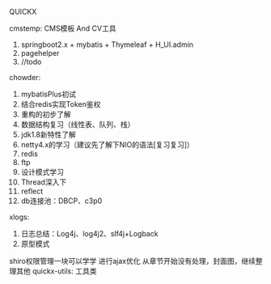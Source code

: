 QUICKX

cmstemp: CMS模板 And CV工具 
1. springboot2.x + mybatis + Thymeleaf + H_UI.admin 
2. pagehelper
3. //todo 

chowder: 
1. mybatisPlus初试
2. 结合redis实现Token鉴权
3. 重构的初步了解
4. 数据结构复习（线性表、队列、栈）
5. jdk1.8新特性了解
6. netty4.x的学习（建议先了解下NIO的语法[复习复习]）
7. redis
8. ftp 
9. 设计模式学习
10. Thread深入下
11. reflect
12. db连接池：DBCP、c3p0

xlogs:
1. 日志总结：Log4j、log4j2、slf4j+Logback
2. 原型模式


shiro权限管理一块可以学学
进行ajax优化
 从章节开始没有处理，封面图，继续整理其他
quickx-utils: 工具类
